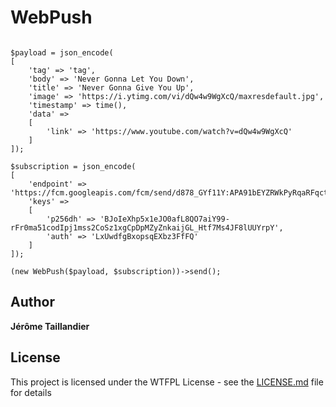# WebPush

```

$payload = json_encode(
[
	'tag' => 'tag',
	'body' => 'Never Gonna Let You Down',
	'title' => 'Never Gonna Give You Up',
	'image' => 'https://i.ytimg.com/vi/dQw4w9WgXcQ/maxresdefault.jpg',
	'timestamp' => time(),
	'data' =>
	[
		'link' => 'https://www.youtube.com/watch?v=dQw4w9WgXcQ'
	]
]);

$subscription = json_encode(
[
	'endpoint' => 'https://fcm.googleapis.com/fcm/send/d878_GYf11Y:APA91bEYZRWkPyRqaRFqctDXeba3iqITuh8Y0BX5wxaIb3jA0soofDKGawX_BQ_JmnZk7zzgM2tGZSJbTEn1bquXsHdUHteec0qcIgTWz7e0RLSzEDebrzSBPAM0S02SFvx5oaYBSV_l',
	'keys' =>
	[
		'p256dh' => 'BJoIeXhp5x1eJO0afL8QO7aiY99-rFr0ma51codIpj1mss2CoSz1xgCpDpMZyZnkaijGL_Htf7Ms4JF8lUUYrpY',
		'auth' => 'LxUwdfgBxopsqEXbz3FfFQ'
	]
]);

(new WebPush($payload, $subscription))->send();

```

## Author

**Jérôme Taillandier**

## License

This project is licensed under the WTFPL License - see the [LICENSE.md](LICENSE.md) file for details
